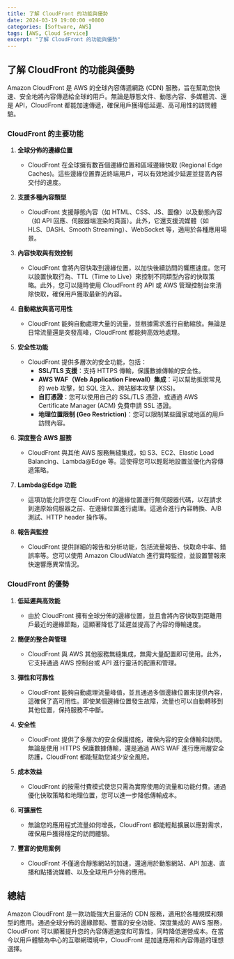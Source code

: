 ```yaml
---
title: 了解 CloudFront 的功能與優勢
date: 2024-03-19 19:00:00 +0800
categories: [Software, AWS]
tags: [AWS, Cloud Service] 
excerpt: "了解 CloudFront 的功能與優勢"
---
```


## 了解 CloudFront 的功能與優勢

Amazon CloudFront 是 AWS 的全球內容傳遞網路 (CDN) 服務，旨在幫助您快速、安全地將內容傳遞給全球的用戶。無論是靜態文件、動態內容、多媒體流、還是 API，CloudFront 都能加速傳遞，確保用戶獲得低延遲、高可用性的訪問體驗。

### **CloudFront 的主要功能**

1. **全球分佈的邊緣位置**
   - CloudFront 在全球擁有數百個邊緣位置和區域邊緣快取 (Regional Edge Caches)。這些邊緣位置靠近終端用戶，可以有效地減少延遲並提高內容交付的速度。

2. **支援多種內容類型**
   - CloudFront 支援靜態內容（如 HTML、CSS、JS、圖像）以及動態內容（如 API 回應、伺服器端渲染的頁面）。此外，它還支援流媒體（如 HLS、DASH、Smooth Streaming）、WebSocket 等，適用於各種應用場景。

3. **內容快取與有效控制**
   - CloudFront 會將內容快取到邊緣位置，以加快後續訪問的響應速度。您可以設置快取行為、TTL（Time to Live）來控制不同類型內容的快取策略。此外，您可以隨時使用 CloudFront 的 API 或 AWS 管理控制台來清除快取，確保用戶獲取最新的內容。

4. **自動縮放與高可用性**
   - CloudFront 能夠自動處理大量的流量，並根據需求進行自動縮放。無論是日常流量還是突發高峰，CloudFront 都能夠高效地處理。

5. **安全性功能**
   - CloudFront 提供多層次的安全功能，包括：
     - **SSL/TLS 支援**：支持 HTTPS 傳輸，保護數據傳輸的安全性。
     - **AWS WAF（Web Application Firewall）集成**：可以幫助抵禦常見的 web 攻擊，如 SQL 注入、跨站腳本攻擊 (XSS)。
     - **自訂憑證**：您可以使用自己的 SSL/TLS 憑證，或通過 AWS Certificate Manager (ACM) 免費申請 SSL 憑證。
     - **地理位置限制 (Geo Restriction)**：您可以限制某些國家或地區的用戶訪問內容。

6. **深度整合 AWS 服務**
   - CloudFront 與其他 AWS 服務無縫集成，如 S3、EC2、Elastic Load Balancing、Lambda@Edge 等。這使得您可以輕鬆地設置並優化內容傳遞策略。

7. **Lambda@Edge 功能**
   - 這項功能允許您在 CloudFront 的邊緣位置運行無伺服器代碼，以在請求到達原始伺服器之前、在邊緣位置進行處理。這適合進行內容轉換、A/B 測試、HTTP header 操作等。

8. **報告與監控**
   - CloudFront 提供詳細的報告和分析功能，包括流量報告、快取命中率、錯誤率等。您可以使用 Amazon CloudWatch 進行實時監控，並設置警報來快速響應異常情況。

### **CloudFront 的優勢**

1. **低延遲與高效能**
   - 由於 CloudFront 擁有全球分佈的邊緣位置，並且會將內容快取到距離用戶最近的邊緣節點，這顯著降低了延遲並提高了內容的傳輸速度。

2. **簡便的整合與管理**
   - CloudFront 與 AWS 其他服務無縫集成，無需大量配置即可使用。此外，它支持通過 AWS 控制台或 API 進行靈活的配置和管理。

3. **彈性和可靠性**
   - CloudFront 能夠自動處理流量峰值，並且通過多個邊緣位置來提供內容，這確保了高可用性。即使某個邊緣位置發生故障，流量也可以自動轉移到其他位置，保持服務不中斷。

4. **安全性**
   - CloudFront 提供了多層次的安全保護措施，確保內容的安全傳輸和訪問。無論是使用 HTTPS 保護數據傳輸，還是通過 AWS WAF 進行應用層安全防護，CloudFront 都能幫助您減少安全風險。

5. **成本效益**
   - CloudFront 的按需付費模式使您只需為實際使用的流量和功能付費。通過優化快取策略和地理位置，您可以進一步降低傳輸成本。

6. **可擴展性**
   - 無論您的應用程式流量如何增長，CloudFront 都能輕鬆擴展以應對需求，確保用戶獲得穩定的訪問體驗。

7. **豐富的使用案例**
   - CloudFront 不僅適合靜態網站的加速，還適用於動態網站、API 加速、直播和點播流媒體、以及全球用戶分佈的應用。

## 總結

Amazon CloudFront 是一款功能強大且靈活的 CDN 服務，適用於各種規模和類型的應用。通過全球分佈的邊緣節點、豐富的安全功能、深度集成的 AWS 服務，CloudFront 可以顯著提升您的內容傳遞速度和可靠性，同時降低運營成本。在當今以用戶體驗為中心的互聯網環境中，CloudFront 是加速應用和內容傳遞的理想選擇。
